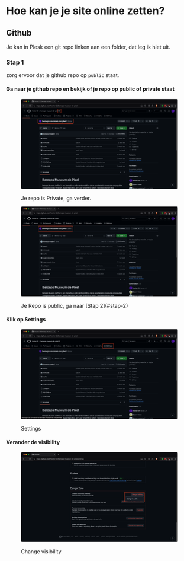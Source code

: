 # Hoe kan je je site online zetten?

## Github

Je kan in Plesk een git repo linken aan een folder, dat leg ik hiet uit.

### Stap 1

zorg ervoor dat je github repo op `public` staat.

#### Ga naar je github repo en bekijk of je repo op public of private staat

<figure><img src=".gitbook/assets/private_repo.png" alt=""><figcaption><p>Je repo is Private, ga verder.</p></figcaption></figure>

<figure><img src=".gitbook/assets/public_repo.png" alt=""><figcaption><p>Je Repo is public, ga naar [Stap 2](#stap-2)</p></figcaption></figure>

#### Klik op Settings

<figure><img src=".gitbook/assets/settings.png" alt="Settings"><figcaption><p>Settings</p></figcaption></figure>



#### Verander de visibility

<figure><img src=".gitbook/assets/change_visibility.png" alt="Change visibility"><figcaption><p>Change visibility</p></figcaption></figure>
